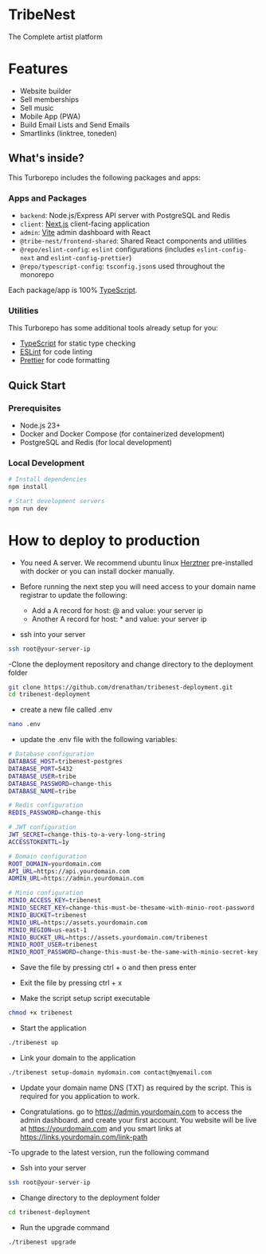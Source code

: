 # TribeNest

The Complete artist platform

# Features

- Website builder
- Sell memberships
- Sell music
- Mobile App (PWA)
- Build Email Lists and Send Emails
- Smartlinks (linktree, toneden)

## What's inside?

This Turborepo includes the following packages and apps:

### Apps and Packages

- `backend`: Node.js/Express API server with PostgreSQL and Redis
- `client`: [Next.js](https://nextjs.org/) client-facing application
- `admin`: [Vite](https://vitejs.dev/) admin dashboard with React
- `@tribe-nest/frontend-shared`: Shared React components and utilities
- `@repo/eslint-config`: `eslint` configurations (includes `eslint-config-next` and `eslint-config-prettier`)
- `@repo/typescript-config`: `tsconfig.json`s used throughout the monorepo

Each package/app is 100% [TypeScript](https://www.typescriptlang.org/).

### Utilities

This Turborepo has some additional tools already setup for you:

- [TypeScript](https://www.typescriptlang.org/) for static type checking
- [ESLint](https://eslint.org/) for code linting
- [Prettier](https://prettier.io) for code formatting

## Quick Start

### Prerequisites

- Node.js 23+
- Docker and Docker Compose (for containerized development)
- PostgreSQL and Redis (for local development)

### Local Development

```bash
# Install dependencies
npm install

# Start development servers
npm run dev
```

# How to deploy to production

- You need A server. We recommend ubuntu linux [Herztner](https://www.hetzner.com/?country=en) pre-installed with docker or you can install docker manually.

- Before running the next step you will need access to your domain name registrar to update the following:
  - Add a A record for host: @ and value: your server ip
  - Another A record for host: \* and value: your server ip

- ssh into your server

```bash
ssh root@your-server-ip
```

-Clone the deployment repository and change directory to the deployment folder

```bash
git clone https://github.com/drenathan/tribenest-deployment.git
cd tribenest-deployment
```

- create a new file called .env

```bash
nano .env
```

- update the .env file with the following variables:

```bash
# Database configuration
DATABASE_HOST=tribenest-postgres
DATABASE_PORT=5432
DATABASE_USER=tribe
DATABASE_PASSWORD=change-this
DATABASE_NAME=tribe

# Redis configuration
REDIS_PASSWORD=change-this

# JWT configuration
JWT_SECRET=change-this-to-a-very-long-string
ACCESSTOKENTTL=1y

# Domain configuration
ROOT_DOMAIN=yourdomain.com
API_URL=https://api.yourdomain.com
ADMIN_URL=https://admin.yourdomain.com

# Minio configuration
MINIO_ACCESS_KEY=tribenest
MINIO_SECRET_KEY=change-this-must-be-thesame-with-minio-root-password
MINIO_BUCKET=tribenest
MINIO_URL=https://assets.yourdomain.com
MINIO_REGION=us-east-1
MINIO_BUCKET_URL=https://assets.yourdomain.com/tribenest
MINIO_ROOT_USER=tribenest
MINIO_ROOT_PASSWORD=change-this-must-be-the-same-with-minio-secret-key

```

- Save the file by pressing ctrl + o and then press enter

- Exit the file by pressing ctrl + x

- Make the script setup script executable

```bash
chmod +x tribenest
```

- Start the application

```bash
./tribenest up
```

- Link your domain to the application

```bash
./tribenest setup-domain mydomain.com contact@myemail.com
```

- Update your domain name DNS (TXT) as required by the script. This is required for you application to work.

- Congratulations. go to https://admin.yourdomain.com to access the admin dashboard. and create your first account. You website will be live at https://yourdomain.com and you smart links at https://links.yourdomain.com/link-path

-To upgrade to the latest version, run the following command

- Ssh into your server

```bash
ssh root@your-server-ip
```

- Change directory to the deployment folder

```bash
cd tribenest-deployment
```

- Run the upgrade command

```bash
./tribenest upgrade
```
